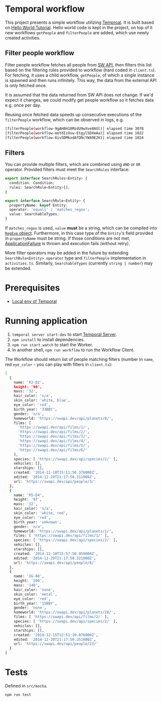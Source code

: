 # Temporal workflow

This project presents a simple workflow utilizing [Temproal](https://docs.temporal.io/workflows#workflow-execution).
It is built based on [Hello World Tutorial](https://learn.temporal.io/getting_started/typescript/hello_world_in_typescript/).
Hello world code is kept in the project, on top of it new workflows `getPeople` and `filterPeople` are added, which use newly created activities.

## Filter people workflow

Filter people workflow fetches all people from [SW API](https://swapi.dev/), then filters this list based on the filtering rules
provided to workflow (hard coded in `client.ts`). For fetching, it uses a child workflow, `getPeople`, of which a single
instance is spawned and then runs infinitely. This way, the data from the external API is only fetched once.

It is assumed that the data returned from SW API does not change. If we'd expect it changes, we could modify get people 
workflow so it fetches data e.g. once per day.

Reusing once fetched data speeds up consecutive executions of the `filterPeople` workflow, which can be observed
in logs, e.g.

```bash
[filterPeople(workflow-9gAH8H10MzdU9wXve8AGl)] elapsed time 3078
[filterPeople(workflow-moYdIzXsw-Etgyl5DXmAa)] elapsed time 1022
[filterPeople(workflow-6ivSDMkxdAfDNcYWA9E2H)] elapsed time 1024
```

## Filters

You can provide multiple filters, which are combined using `AND` or `OR` operator. Provided filters must meet the `SearchRules` interface:
```ts
export interface SearchRules<Entity> {
  condition: Condition;
  rules: SearchRule<Entity>[];
}

export interface SearchRule<Entity> {
  propertyName: keyof Entity;
  operator: 'equals' | 'matches_regex';
  value: SearchableTypes;
}
```

If `matches_regex` is used, `value` **must** be a string, which can be compiled into 
[`RegExp` object](https://developer.mozilla.org/en-US/docs/Web/JavaScript/Reference/Global_Objects/RegExp).
Furthermore, in this case type of the `Entity`'s field provided in `propertyName` must be string. If those conditions are
not met, [ApplicationFailure](https://typescript.temporal.io/api/classes/common.ApplicationFailure) is thrown and 
execution fails (without retry).

More filter operators may be added in the future by extending `SearchRule<Entity>.operator` type and `filterPeople`
implementation in `activities.ts`. Similarly, `SearchableTypes` (currently `string | number`) may be extended.

# Prerequisites

- [Local env of Temporal](https://learn.temporal.io/getting_started/typescript/dev_environment/)

# Running application

1. `temporal server start-dev` to start [Temporal Server](https://github.com/temporalio/cli/#installation).
1. `npm install` to install dependencies.
1. `npm run start.watch` to start the Worker.
1. In another shell, `npm run workflow` to run the Workflow Client.

The Workflow should return list of people matching filters
(number in `name`, red `eye_color` - you can play with filters in `client.ts`):

```bash
[
  {
    name: 'R2-D2',
    height: '96',
    mass: '32',
    hair_color: 'n/a',
    skin_color: 'white, blue',
    eye_color: 'red',
    birth_year: '33BBY',
    gender: 'n/a',
    homeworld: 'https://swapi.dev/api/planets/8/',
    films: [
      'https://swapi.dev/api/films/1/',
      'https://swapi.dev/api/films/2/',
      'https://swapi.dev/api/films/3/',
      'https://swapi.dev/api/films/4/',
      'https://swapi.dev/api/films/5/',
      'https://swapi.dev/api/films/6/'
    ],
    species: [ 'https://swapi.dev/api/species/2/' ],
    vehicles: [],
    starships: [],
    created: '2014-12-10T15:11:50.376000Z',
    edited: '2014-12-20T21:17:50.311000Z',
    url: 'https://swapi.dev/api/people/3/'
  },
  {
    name: 'R5-D4',
    height: '97',
    mass: '32',
    hair_color: 'n/a',
    skin_color: 'white, red',
    eye_color: 'red',
    birth_year: 'unknown',
    gender: 'n/a',
    homeworld: 'https://swapi.dev/api/planets/1/',
    films: [ 'https://swapi.dev/api/films/1/' ],
    species: [ 'https://swapi.dev/api/species/2/' ],
    vehicles: [],
    starships: [],
    created: '2014-12-10T15:57:50.959000Z',
    edited: '2014-12-20T21:17:50.321000Z',
    url: 'https://swapi.dev/api/people/8/'
  },
  {
    name: 'IG-88',
    height: '200',
    mass: '140',
    hair_color: 'none',
    skin_color: 'metal',
    eye_color: 'red',
    birth_year: '15BBY',
    gender: 'none',
    homeworld: 'https://swapi.dev/api/planets/28/',
    films: [ 'https://swapi.dev/api/films/2/' ],
    species: [ 'https://swapi.dev/api/species/2/' ],
    vehicles: [],
    starships: [],
    created: '2014-12-15T12:51:10.076000Z',
    edited: '2014-12-20T21:17:50.351000Z',
    url: 'https://swapi.dev/api/people/23/'
  }
]
```

# Tests

Defined in `src/mocha`.

```bash
npm run test
```